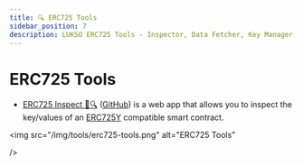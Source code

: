 ```yaml
---
title: 🔍 ERC725 Tools
sidebar_position: 7
description: LUKSO ERC725 Tools - Inspector, Data Fetcher, Key Manager, ABI Encoder, LSP2 Encoder.
---
```


# ERC725 Tools

- [ERC725 Inspect 📝🔍](https://erc725-inspect.lukso.tech/) ([GitHub](https://github.com/lukso-network/tools-erc725-inspect)) is a web app that allows you to inspect the key/values of an [ERC725Y](https://github.com/ERC725Alliance/ERC725/blob/main/docs/ERC-725.md#erc725x) compatible smart contract.

<div style={{textAlign: 'center'}}>

<img
src="/img/tools/erc725-tools.png"
alt="ERC725 Tools"

/>

</div>

